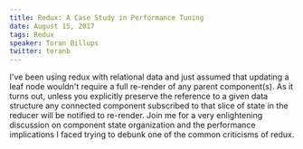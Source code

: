 ```yaml
---
title: Redux: A Case Study in Performance Tuning
date: August 15, 2017
tags: Redux
speaker: Toran Billups
twitter: toranb
---
```


I've been using redux with relational data and just assumed that updating a leaf node wouldn't require a full re-render of any parent component(s). As it turns out, unless you explicitly preserve the reference to a given data structure any connected component subscribed to that slice of state in the reducer will be notified to re-render. Join me for a very enlightening discussion on component state organization and the performance implications I faced trying to debunk one of the common criticisms of redux.
